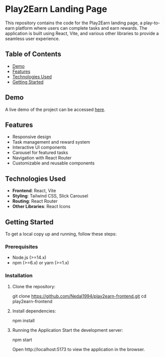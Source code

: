# Play2Earn Landing Page

This repository contains the code for the Play2Earn landing page, a play-to-earn platform where users can complete tasks and earn rewards. The application is built using React, Vite, and various other libraries to provide a seamless user experience.

## Table of Contents

- [Demo](#demo)
- [Features](#features)
- [Technologies Used](#technologies-used)
- [Getting Started](#getting-started)


## Demo

A live demo of the project can be accessed [here](#).

## Features

- Responsive design
- Task management and reward system
- Interactive UI components
- Carousel for featured tasks
- Navigation with React Router
- Customizable and reusable components

## Technologies Used

- **Frontend**: React, Vite
- **Styling**: Tailwind CSS, Slick Carousel
- **Routing**: React Router
- **Other Libraries**: React Icons

## Getting Started

To get a local copy up and running, follow these steps:

### Prerequisites

- Node.js (>=14.x)
- npm (>=6.x) or yarn (>=1.x)

### Installation

1. Clone the repository:

   
   git clone https://github.com/Nedal1994/play2earn-frontend.git
   cd play2earn-frontend


2. Install dependencies:

    npm install



3. Running the Application
    Start the development server:

    npm start

    Open http://localhost:5173 to view the application in the browser.